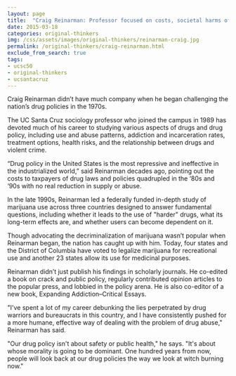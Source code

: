 ```yaml
---
layout: page
title:  "Craig Reinarman: Professor focused on costs, societal harms of nation’s drug laws"
date: 2015-03-18
categories: original-thinkers
img: /css/assets/images/original-thinkers/reinarman-craig.jpg
permalink: /original-thinkers/craig-reinarman.html
exclude_from_search: true
tags: 
- ucsc50
- original-thinkers
- ucsantacruz
---
```


Craig Reinarman didn’t have much company when he began challenging the nation’s drug policies in the 1970s. The UC Santa Cruz sociology professor who joined the campus in 1989 has devoted much of his career to studying various aspects of drugs and drug policy, including use and abuse patterns, addiction and incarceration rates, treatment options, health risks, and the relationship between drugs and violent crime.“Drug policy in the United States is the most repressive and ineffective in the industrialized world,” said Reinarman decades ago, pointing out the costs to taxpayers of drug laws and policies quadrupled in the ‘80s and ‘90s with no real reduction in supply or abuse. 

In the late 1990s, Reinarman led a federally funded in-depth study of marijuana use across three countries designed to answer fundamental questions, including whether it leads to the use of "harder" drugs, what its long-term effects are, and whether users can become dependent on it.

Though advocating the decriminalization of marijuana wasn’t popular when Reinarman began, the nation has caught up with him. Today, four states and the District of Columbia have voted to legalize marijuana for recreational use and another 23 states allow its use for medicinal purposes. Reinarman didn’t just publish his findings in scholarly journals. He co-edited a book on crack and public policy, regularly contributed opinion articles to the popular press, and lobbied in the policy arena. He is also co-editor of a new book, Expanding Addiction–Critical Essays. 

"I've spent a lot of my career debunking the lies perpetrated by drug warriors and bureaucrats in this country, and I have consistently pushed for a more humane, effective way of dealing with the problem of drug abuse," Reinarman has said.

"Our drug policy isn't about safety or public health," he says. "It's about whose morality is going to be dominant. One hundred years from now, people will look back at our drug policies the way we look at witch burning now." 